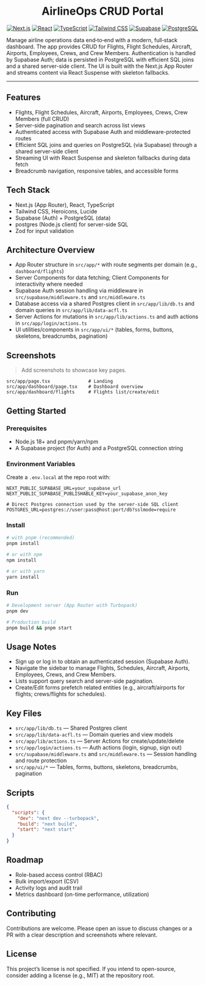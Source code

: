 <div align="center">

# AirlineOps CRUD Portal

<!-- Badges -->
<a href="https://nextjs.org/"><img src="https://img.shields.io/badge/Next.js-000000?style=for-the-badge&logo=nextdotjs&logoColor=white" alt="Next.js" /></a>
<a href="https://react.dev/"><img src="https://img.shields.io/badge/React-20232A?style=for-the-badge&logo=react&logoColor=61DAFB" alt="React" /></a>
<a href="https://www.typescriptlang.org/"><img src="https://img.shields.io/badge/TypeScript-3178C6?style=for-the-badge&logo=typescript&logoColor=white" alt="TypeScript" /></a>
<a href="https://tailwindcss.com/"><img src="https://img.shields.io/badge/Tailwind_CSS-38B2AC?style=for-the-badge&logo=tailwind-css&logoColor=white" alt="Tailwind CSS" /></a>
<a href="https://supabase.com/"><img src="https://img.shields.io/badge/Supabase-181818?style=for-the-badge&logo=supabase&logoColor=3ECF8E" alt="Supabase" /></a>
<a href="https://www.postgresql.org/"><img src="https://img.shields.io/badge/PostgreSQL-336791?style=for-the-badge&logo=postgresql&logoColor=white" alt="PostgreSQL" /></a>

</div>

Manage airline operations data end‑to‑end with a modern, full‑stack dashboard. The app provides CRUD for Flights, Flight Schedules, Aircraft, Airports, Employees, Crews, and Crew Members. Authentication is handled by Supabase Auth; data is persisted in PostgreSQL with efficient SQL joins and a shared server-side client. The UI is built with the Next.js App Router and streams content via React Suspense with skeleton fallbacks.

---

## Features

- Flights, Flight Schedules, Aircraft, Airports, Employees, Crews, Crew Members (full CRUD)
- Server-side pagination and search across list views
- Authenticated access with Supabase Auth and middleware-protected routes
- Efficient SQL joins and queries on PostgreSQL (via Supabase) through a shared server-side client
- Streaming UI with React Suspense and skeleton fallbacks during data fetch
- Breadcrumb navigation, responsive tables, and accessible forms

## Tech Stack

- Next.js (App Router), React, TypeScript
- Tailwind CSS, Heroicons, Lucide
- Supabase (Auth) + PostgreSQL (data)
- postgres (Node.js client) for server-side SQL
- Zod for input validation

## Architecture Overview

- App Router structure in `src/app/*` with route segments per domain (e.g., `dashboard/flights`)
- Server Components for data fetching; Client Components for interactivity where needed
- Supabase Auth session handling via middleware in `src/supabase/middleware.ts` and `src/middleware.ts`
- Database access via a shared Postgres client in `src/app/lib/db.ts` and domain queries in `src/app/lib/data-acfl.ts`
- Server Actions for mutations in `src/app/lib/actions.ts` and auth actions in `src/app/login/actions.ts`
- UI utilities/components in `src/app/ui/*` (tables, forms, buttons, skeletons, breadcrumbs, pagination)

## Screenshots

> Add screenshots to showcase key pages.

```
src/app/page.tsx              # Landing
src/app/dashboard/page.tsx    # Dashboard overview
src/app/dashboard/flights     # Flights list/create/edit
```

## Getting Started

### Prerequisites

- Node.js 18+ and pnpm/yarn/npm
- A Supabase project (for Auth) and a PostgreSQL connection string

### Environment Variables

Create a `.env.local` at the repo root with:

```
NEXT_PUBLIC_SUPABASE_URL=your_supabase_url
NEXT_PUBLIC_SUPABASE_PUBLISHABLE_KEY=your_supabase_anon_key

# Direct Postgres connection used by the server-side SQL client
POSTGRES_URL=postgres://user:pass@host:port/db?sslmode=require
```

### Install

```bash
# with pnpm (recommended)
pnpm install

# or with npm
npm install

# or with yarn
yarn install
```

### Run

```bash
# Development server (App Router with Turbopack)
pnpm dev

# Production build
pnpm build && pnpm start
```

## Usage Notes

- Sign up or log in to obtain an authenticated session (Supabase Auth).
- Navigate the sidebar to manage Flights, Schedules, Aircraft, Airports, Employees, Crews, and Crew Members.
- Lists support query search and server-side pagination.
- Create/Edit forms prefetch related entities (e.g., aircraft/airports for flights; crews/flights for schedules).

## Key Files

- `src/app/lib/db.ts` — Shared Postgres client
- `src/app/lib/data-acfl.ts` — Domain queries and view models
- `src/app/lib/actions.ts` — Server Actions for create/update/delete
- `src/app/login/actions.ts` — Auth actions (login, signup, sign out)
- `src/supabase/middleware.ts` and `src/middleware.ts` — Session handling and route protection
- `src/app/ui/*` — Tables, forms, buttons, skeletons, breadcrumbs, pagination

## Scripts

```json
{
  "scripts": {
    "dev": "next dev --turbopack",
    "build": "next build",
    "start": "next start"
  }
}
```

## Roadmap

- Role-based access control (RBAC)
- Bulk import/export (CSV)
- Activity logs and audit trail
- Metrics dashboard (on-time performance, utilization)

## Contributing

Contributions are welcome. Please open an issue to discuss changes or a PR with a clear description and screenshots where relevant.

## License

This project’s license is not specified. If you intend to open-source, consider adding a license (e.g., MIT) at the repository root.
